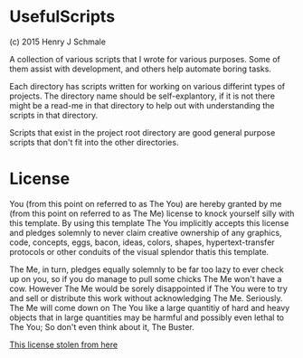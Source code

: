 # UsefulScripts
(c) 2015 Henry J Schmale

A collection of various scripts that I wrote for various purposes.
Some of them assist with development, and others help automate
boring tasks.

Each directory has scripts written for working on various differint
types of projects. The directory name should be self-explantory, if
it is not there might be a read-me in that directory to help out
with understanding the scripts in that directory.

Scripts that exist in the project root directory are good general
purpose scripts that don't fit into the other directories.

# License
You (from this point on referred to as The You) are hereby 
granted by me (from this point on referred to as The Me) 
license to knock yourself silly with this template. 
By using this template The You implicitly accepts this 
license and pledges solemnly to never claim creative 
ownership of any graphics, code, concepts, eggs, bacon, ideas, 
colors, shapes, hypertext-transfer protocols or other conduits 
of the visual splendor thatis this template. 

The Me, in turn, pledges equally solemnly to be far too 
lazy to ever check up on you, so if you do manage to pull 
some chicks The Me won't have a cow. 
However The Me would be sorely disappointed if The You 
were to try and sell or distribute this work without 
acknowledging The Me. Seriously. The Me will come down on 
The You like a large quantitiy of hard and heavy objects 
that in large quantities may be harmful and possibly even 
lethal to The You; So don't even think about it, The Buster.

[This license stolen from here](http://stackoverflow.com/a/769077/4335488)
